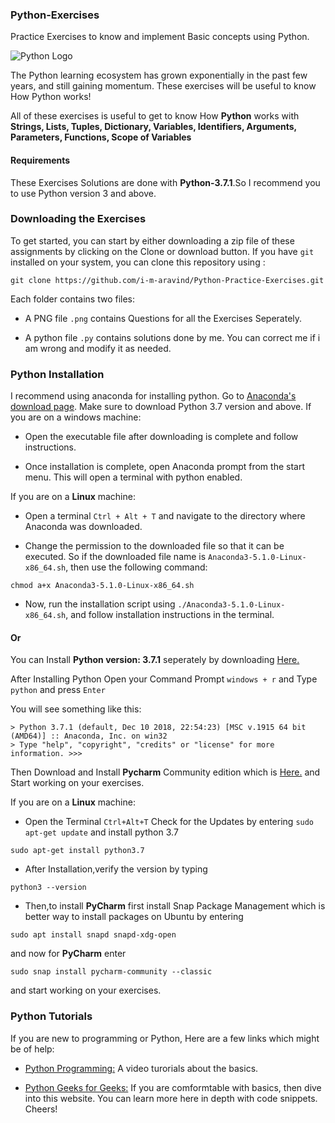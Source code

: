 ### Python-Exercises

Practice Exercises to know and implement Basic concepts using Python.

![Python Logo](https://github.com/aravind-alpha/Python-Exercises/blob/master/python.png)

The Python learning ecosystem has grown exponentially in the past few years, and still gaining momentum. These exercises will be useful to know How Python works!

All of these exercises is useful to get to know How **Python** works with **Strings, Lists, Tuples, Dictionary, Variables, Identifiers,
Arguments, Parameters, Functions, Scope of Variables**

#### Requirements

These Exercises Solutions are done with **Python-3.7.1**.So I recommend you to use Python version 3 and above.

### Downloading the Exercises

To get started, you can start by either downloading a zip file of these assignments by clicking on the Clone or download button. If you have `git` installed on your system, you can clone this repository using :

```
git clone https://github.com/i-m-aravind/Python-Practice-Exercises.git
```

Each folder contains two files:

- A PNG file `.png` contains Questions for all the Exercises Seperately.

- A python file `.py` contains solutions done by me. You can correct me if i am wrong and modify it as needed.

### Python Installation

I recommend using anaconda for installing python. Go to [Anaconda's download page](https://www.anaconda.com/download/). Make sure to download Python 3.7 version and above. If you are on a windows machine:

- Open the executable file after downloading is complete and follow instructions.

- Once installation is complete, open Anaconda prompt from the start menu. This will open a terminal with python enabled.

If you are on a **Linux** machine:

- Open a terminal `Ctrl + Alt + T` and navigate to the directory where Anaconda was downloaded.

- Change the permission to the downloaded file so that it can be executed. So if the downloaded file name is `Anaconda3-5.1.0-Linux-x86_64.sh`, then use the following command:

 ```
 chmod a+x Anaconda3-5.1.0-Linux-x86_64.sh
```

- Now, run the installation script using `./Anaconda3-5.1.0-Linux-x86_64.sh`, and follow installation instructions in the terminal.

#### Or

You can Install **Python version: 3.7.1** seperately by downloading [Here.](https://www.python.org/downloads/release/python-371/)

After Installing Python Open your Command Prompt `windows + r` and Type `python` and press `Enter`

You will see something like this:

```
> Python 3.7.1 (default, Dec 10 2018, 22:54:23) [MSC v.1915 64 bit (AMD64)] :: Anaconda, Inc. on win32
> Type "help", "copyright", "credits" or "license" for more information. >>>
```

Then Download and Install **Pycharm** Community edition which is [Here.](https://www.jetbrains.com/pycharm/download/) and Start working on your exercises. 

If you are on a **Linux** machine:

- Open the Terminal `Ctrl+Alt+T` Check for the Updates by entering `sudo apt-get update` and 
install python 3.7 

```
sudo apt-get install python3.7
```

- After Installation,verify the version by typing 

```
python3 --version
```

- Then,to install **PyCharm** first install Snap Package Management which is better way to install packages on Ubuntu
by entering 

```
sudo apt install snapd snapd-xdg-open
```

and now for **PyCharm** enter 

```
sudo snap install pycharm-community --classic
```

and start working on your exercises.

### Python Tutorials

If you are new to programming or Python, Here are a few links which might be of help:

- [Python Programming:](https://pythonprogramming.net/introduction-to-python-programming/) A video turorials about the basics.

- [Python Geeks for Geeks:](https://www.geeksforgeeks.org/python-programming-examples/) If you are comformtable with basics, then dive into this website. You can learn more here in depth with code snippets. Cheers! 
